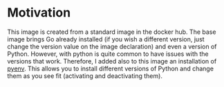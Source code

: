 # Motivation
This image is created from a standard image in the docker hub. The base image brings Go already installed (if you wish a different
version, just change the version value on the image declaration) and even a version of Python. However, with python is quite common
to have issues with the versions that work. Therefore, I added also to this image an installation of [pyenv](https://github.com/pyenv/pyenv).
This allows you to install different versions of Python and change them as you see fit (activating and deactivating them).
